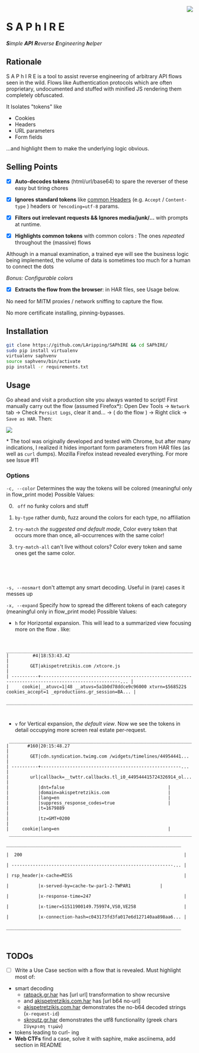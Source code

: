 <img src="http://icons.iconarchive.com/icons/aha-soft/jewelry/128/Sapphire-icon.png" align="right"/>

# S A P h I R E

_**S**imple **API** **R**everse **E**ngineering **h**elper_



## Rationale

S A P h I R E is a tool to assist reverse engineering of arbitrary API flows seen in the wild. Flows like Authentication protocols which are often proprietary, undocumented and stuffed with minified JS rendering them completely obfuscated.

It Isolates "tokens" like 

* Cookies
* Headers
* URL parameters
* Form fields 

...and highlight them to make the underlying logic obvious. 



## Selling Points

- [x] **Auto-decodes tokens** (html/url/base64) to spare the reverser of these easy but tiring chores
- [x] **Ignores standard tokens** like [common Headers](/common_headers.txt) (e.g.  `Accept` / `Content-type` ) headers or `?encoding=utf-8` params.
- [x] **Filters out irrelevant requests && Ignores media/junk/...** with prompts at runtime.


- [x] **Highlights common tokens** with common colors : The ones *repeated* throughout the (massive) flows

Although in a manual examination, a trained eye will see the business logic being implemented, the volume of data is sometimes too much for a human to connect the dots

*Bonus: Configurable colors*

- [x] **Extracts the flow from the browser**: in HAR files, see Usage below.

No need for MITM proxies / network sniffing to capture the flow. 

No more certificate installing, pinning-bypasses.





## Installation

```bash
git clone https://github.com/LAripping/SAPhIRE && cd SAPhIRE/
sudo pip install virtualenv
virtualenv saphvenv
source saphvenv/bin/activate
pip install -r requirements.txt
```





## Usage

Go ahead and visit a production site you always wanted to script! First manually carry out the flow (assumed Firefox\*): Open Dev Tools -> `Network` tab -> Check `Persist Logs`, clear it and... -> ( do the flow ) -> Right click -> `Save as HAR`. Then:

<a href="https://asciinema.org/a/YxEnyseHyMsXYtkoxtd3UJfBv?autoplay=1" target="_blank"><img src="https://asciinema.org/a/lFzXW6qZ75zqrV3ccxRH4v0nF.png" /></a>



\* The tool was originally developed and tested with Chrome, but after many indications, I realized it hides important form parameters from HAR files (as well as `curl` dumps). Mozilla Firefox instead revealed everything. For more see Issue #11  



### Options
`-c, --color` Determines the way the tokens will be colored (meaningful only in flow_print mode) Possible Values:



0. ` off` no funky colors and stuff

1. `by-type` rather dumb, fuzz around the colors for each type, no affiliation

2. `try-match` *the suggested and default mode*, Color every token that occurs more than once, all-occurrences with the same color!

3. `try-match-all` can't live without colors? Color every token and same ones get the same color.

   ​

   ​


`-s, --nosmart` don't attempt any smart decoding. Useful in (rare) cases it messes up



`-x, --expand` Specify how to spread the different tokens of each category (meaningful only in flow_print mode) Possible Values:

* `h` for Horizontal expansion. This will lead to a summarized view focusing more on the flow . like: 

```

 ____________________________________________________________________________________________________________________
|         #4|18:53:43.42                                                                                             |
|        GET|akispetretzikis.com /xtcore.js                                                                          |
| ----------+----------------------------------------------------------------------------------------------------... |
|     cookie|__atuvc=1|48 __atuvs=5a1b0d78ddce9c96000 xtvrn=$568522$ cookies_accept=1 _eproductions.gr_session=BA... |
 ____________________________________________________________________________________________________________________
 


```

* `v` for Vertical expansion, *the default view*. Now we see the tokens in detail occupying more screen real estate per-request. 

```
 _____________________________________________________________________
|       #160|20:15:48.27                                              |
|        GET|cdn.syndication.twimg.com /widgets/timelines/44954441... |
| ----------+-----------------------------------------------------... |
|        url|callback=__twttr.callbacks.tl_i0_449544415724326914_ol... |
|           |dnt=false                                       |
|           |domain=akispetretzikis.com                      |
|           |lang=en                                         |
|           |suppress_response_codes=true                    |
|           |t=1679889                                                |
|           |tz=GMT+0200                                              |
|     cookie|lang=en                                         |
 _____________________________________________________________________
                                                                       __________________________________________________________________
                                                                      |  200                                                             |
                                                                      | -------------------------------------------------------------... |
                                                                      | rsp_header|x-cache=MISS                                          |
                                                                      |           |x-served-by=cache-tw-par1-2-TWPAR1           |
                                                                      |           |x-response-time=247                                   |
                                                                      |           |x-timer=S1511900149.759974,VS0,VE258                  |
                                                                      |           |x-connection-hash=c043173fd3fa017e6d127140aa898aa6... |
                                                                       __________________________________________________________________



```






## TODOs

- [ ] Write a Use Case section with a flow that is revealed. Must highlight most of:

* smart decoding 
  * [ratpack.gr.har]() has [url url] transformation to show recursive
  * and [akispetretzikis.com.har]() has [url b64 no-url]
  * [akispetretzikis.com.har]() demonstrates the no-b64 decoded strings (`x-request-id`)
  * [skroutz.gr.har]() demonstrates the utf8 functionality (greek chars `Σύγκριση τιμών`)
* tokens leading to curl- ing
* **Web CTFs** find a case, solve it with saphire, make asciinema, add section in README
